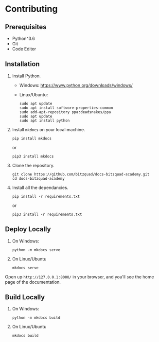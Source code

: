 # Contributing

## Prerequisites
- Python^3.6
- Git
- Code Editor

## Installation
1. Install Python.
    - Windows: https://www.python.org/downloads/windows/
    - Linux/Ubuntu: 

        ```
        sudo apt update
        sudo apt install software-properties-common
        sudo add-apt-repository ppa:deadsnakes/ppa
        sudo apt update
        sudo apt install python
        ```
2. Install `mkdocs` on your local machine.
    
    ```
    pip install mkdocs
    ```
    or
    ```
    pip3 install mkdocs
    ```

3. Clone the repository.
    ```
    git clone https://github.com/bitzquad/docs-bitzquad-academy.git
    cd docs-bitzquad-academy
    ```

4. Install all the dependancies.

    ```
    pip install -r requirements.txt
    ```
    or
    ```
    pip3 install -r requirements.txt
    ```
## Deploy Locally

1. On Windows:
    ```
    python -m mkdocs serve
    ```
2. On Linux/Ubuntu
    ```
    mkdocs serve
    ```
Open up `http://127.0.0.1:8000/` in your browser, and you'll see the home page of the documentation.

## Build Locally

1. On Windows:
    ```
    python -m mkdocs build
    ```
2. On Linux/Ubuntu
    ```
    mkdocs build
    ```